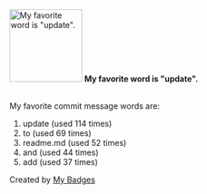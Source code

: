 <img src="https://my-badges.github.io/my-badges/favorite-word.png" alt="My favorite word is &quot;update&quot;." title="My favorite word is &quot;update&quot;." width="128">
<strong>My favorite word is &quot;update&quot;.</strong>
<br><br>

My favorite commit message words are:

1. update (used 114 times)
2. to (used 69 times)
3. readme.md (used 52 times)
4. and (used 44 times)
5. add (used 37 times)


Created by <a href="https://github.com/my-badges/my-badges">My Badges</a>